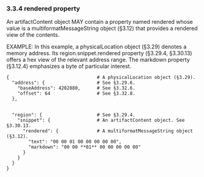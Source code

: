 ### 3.3.4 rendered property

An artifactContent object MAY contain a property named rendered whose value is a multiformatMessageString object (§3.12) that provides a rendered view of the contents.

EXAMPLE: In this example, a physicalLocation object (§3.29) denotes a memory address. Its region.snippet.rendered property (§3.29.4, §3.30.13) offers a hex view of the relevant address range. The markdown property (§3.12.4) emphasizes a byte of particular interest.

```{label=example-3-3-4-01}
{                                # A physicalLocation object (§3.29).
  "address": {                   # See §3.29.6.
    "baseAddress": 4202880,      # See §3.32.6.
    "offset": 64                 # See §3.32.8.
  },

 
  "region": {                    # See §3.29.4.
    "snippet": {                 # An artifactContent object. See §3.30.13.
      "rendered": {              # A multiformatMessageString object (§3.12).
        "text": "00 00 01 00 00 00 00 00",
        "markdown": "00 00 **01** 00 00 00 00 00"
      }
    }
  }
}
```
